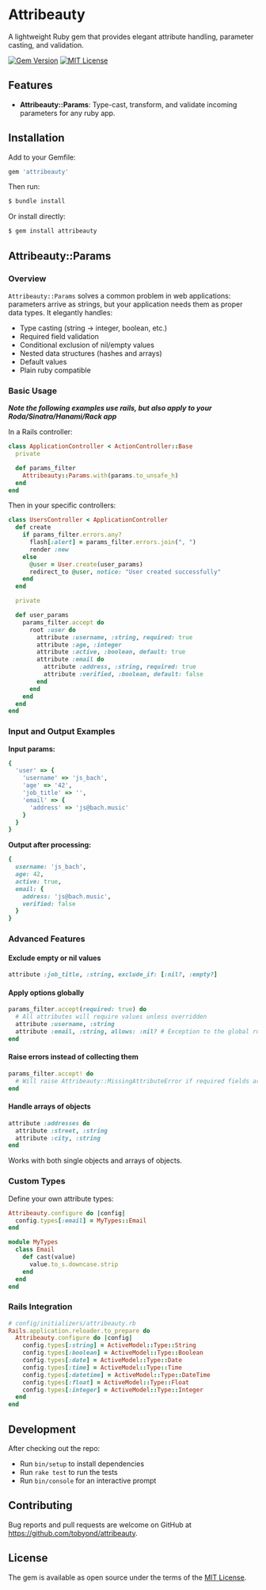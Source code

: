 # Attribeauty

A lightweight Ruby gem that provides elegant attribute handling, parameter casting, and validation.

[![Gem Version](https://badge.fury.io/rb/attribeauty.svg)](https://badge.fury.io/rb/attribeauty)
[![MIT License](https://img.shields.io/badge/license-MIT-blue.svg)](https://opensource.org/licenses/MIT)

## Features

- **Attribeauty::Params**: Type-cast, transform, and validate incoming parameters for any ruby app.

## Installation

Add to your Gemfile:

```ruby
gem 'attribeauty'
```

Then run:

```bash
$ bundle install
```

Or install directly:

```bash
$ gem install attribeauty
```

## Attribeauty::Params

### Overview

`Attribeauty::Params` solves a common problem in web applications: parameters arrive as strings, but your application needs them as proper data types. It elegantly handles:

- Type casting (string → integer, boolean, etc.)
- Required field validation
- Conditional exclusion of nil/empty values
- Nested data structures (hashes and arrays)
- Default values
- Plain ruby compatible

### Basic Usage

***Note the following examples use rails, but also apply to your Roda/Sinatra/Hanami/Rack app***

In a Rails controller:

```ruby
class ApplicationController < ActionController::Base
  private

  def params_filter
    Attribeauty::Params.with(params.to_unsafe_h)
  end
end
```

Then in your specific controllers:

```ruby
class UsersController < ApplicationController
  def create
    if params_filter.errors.any?
      flash[:alert] = params_filter.errors.join(", ")
      render :new
    else
      @user = User.create(user_params)
      redirect_to @user, notice: "User created successfully"
    end
  end

  private

  def user_params
    params_filter.accept do
      root :user do
        attribute :username, :string, required: true
        attribute :age, :integer
        attribute :active, :boolean, default: true
        attribute :email do
          attribute :address, :string, required: true
          attribute :verified, :boolean, default: false
        end
      end
    end
  end
end
```

### Input and Output Examples

**Input params:**
```ruby
{
  'user' => {
    'username' => 'js_bach',
    'age' => '42',
    'job_title' => '',
    'email' => {
      'address' => 'js@bach.music'
    }
  }
}
```

**Output after processing:**
```ruby
{
  username: 'js_bach',
  age: 42,
  active: true,
  email: {
    address: 'js@bach.music',
    verified: false
  }
}
```

### Advanced Features

#### Exclude empty or nil values

```ruby
attribute :job_title, :string, exclude_if: [:nil?, :empty?]
```

#### Apply options globally

```ruby
params_filter.accept(required: true) do
  # All attributes will require values unless overridden
  attribute :username, :string
  attribute :email, :string, allows: :nil? # Exception to the global rule
end
```

#### Raise errors instead of collecting them

```ruby
params_filter.accept! do
  # Will raise Attribeauty::MissingAttributeError if required fields are missing
end
```

#### Handle arrays of objects

```ruby
attribute :addresses do
  attribute :street, :string
  attribute :city, :string
end
```

Works with both single objects and arrays of objects.

### Custom Types

Define your own attribute types:

```ruby
Attribeauty.configure do |config|
  config.types[:email] = MyTypes::Email
end

module MyTypes
  class Email
    def cast(value)
      value.to_s.downcase.strip
    end
  end
end
```

### Rails Integration

```ruby
# config/initializers/attribeauty.rb
Rails.application.reloader.to_prepare do
  Attribeauty.configure do |config|
    config.types[:string] = ActiveModel::Type::String
    config.types[:boolean] = ActiveModel::Type::Boolean
    config.types[:date] = ActiveModel::Type::Date
    config.types[:time] = ActiveModel::Type::Time
    config.types[:datetime] = ActiveModel::Type::DateTime
    config.types[:float] = ActiveModel::Type::Float
    config.types[:integer] = ActiveModel::Type::Integer
  end
end
```

## Development

After checking out the repo:
- Run `bin/setup` to install dependencies
- Run `rake test` to run the tests
- Run `bin/console` for an interactive prompt

## Contributing

Bug reports and pull requests are welcome on GitHub at https://github.com/tobyond/attribeauty.

## License

The gem is available as open source under the terms of the [MIT License](https://opensource.org/licenses/MIT).
